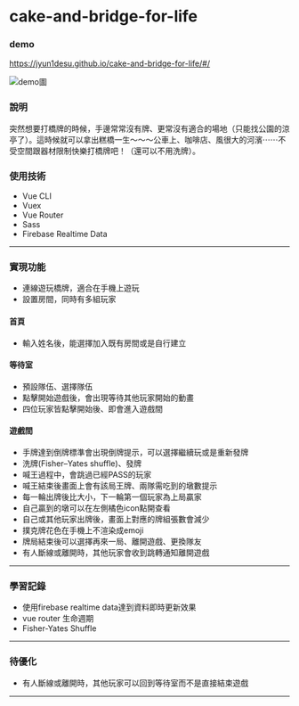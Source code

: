 # cake-and-bridge-for-life
### demo
https://jyun1desu.github.io/cake-and-bridge-for-life/#/

![demo圖](https://imgur.com/7dqT6pZ.jpg)

### 說明
突然想要打橋牌的時候，手邊常常沒有牌、更常沒有適合的場地（只能找公園的涼亭了）。這時候就可以拿出糕橋一生～～～公車上、咖啡店、風很大的河濱⋯⋯不受空間跟器材限制快樂打橋牌吧！（還可以不用洗牌）。
### 使用技術
- Vue CLI
- Vuex
- Vue Router
- Sass
- Firebase Realtime Data
---
### 實現功能
- 連線遊玩橋牌，適合在手機上遊玩
- 設置房間，同時有多組玩家
#### 首頁
* 輸入姓名後，能選擇加入既有房間或是自行建立
#### 等待室
* 預設隊伍、選擇隊伍
* 點擊開始遊戲後，會出現等待其他玩家開始的動畫
* 四位玩家皆點擊開始後、即會進入遊戲間
#### 遊戲間
* 手牌達到倒牌標準會出現倒牌提示，可以選擇繼續玩或是重新發牌
* 洗牌(Fisher–Yates shuffle)、發牌
* 喊王過程中，會跳過已經PASS的玩家
* 喊王結束後畫面上會有該局王牌、兩隊需吃到的墩數提示
* 每一輪出牌後比大小，下一輪第一個玩家為上局贏家
* 自己贏到的墩可以在左側橘色icon點開查看
* 自己或其他玩家出牌後，畫面上對應的牌組張數會減少
* 撲克牌花色在手機上不渲染成emoji
* 牌局結束後可以選擇再來一局、離開遊戲、更換隊友
* 有人斷線或離開時，其他玩家會收到跳轉通知離開遊戲
---
### 學習記錄
* 使用firebase realtime data達到資料即時更新效果
* vue router 生命週期
* Fisher-Yates Shuffle
---
### 待優化
* 有人斷線或離開時，其他玩家可以回到等待室而不是直接結束遊戲
---

